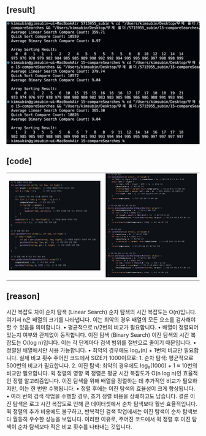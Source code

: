 ## [result]
<img src="./result.png" alt="Result Image">

## [code]
<table width="100%">
  <tr>
    <td align="left" width="50%">
      <img src="./code1.png" alt="Code 1" width="600">
    </td>
    <td align="center" width="50%">
      <img src="./code2.png" alt="Code 2" width="600">
    </td>
  </tr>
</table>


## [reason]
시간 복잡도 차이
순차 탐색 (Linear Search)
순차 탐색의 시간 복잡도는 O(n)입니다. 여기서 n은 배열의 크기를 나타냅니다. 이는 최악의 경우 배열의 모든 요소를 검사해야 할 수 있음을 의미합니다.
	•	평균적으로 n/2번의 비교가 필요합니다.
	•	배열이 정렬되어 있는지 여부와 관계없이 동작합니다.
이진 탐색 (Binary Search)
이진 탐색의 시간 복잡도는 O(log n)입니다. 이는 각 단계마다 검색 범위를 절반으로 줄이기 때문입니다.
	•	정렬된 배열에서만 사용 가능합니다.
	•	최악의 경우에도 log₂(n) + 1번의 비교만 필요합니다.
실제 비교 횟수
주어진 코드에서 SIZE가 1000이므로:
	1.	순차 탐색: 평균적으로 500번의 비교가 필요합니다.
	2.	이진 탐색: 최악의 경우에도 log₂(1000) + 1 ≈ 10번의 비교만 필요합니다.
퀵 정렬의 영향
퀵 정렬은 평균 시간 복잡도가 O(n log n)인 효율적인 정렬 알고리즘입니다. 이진 탐색을 위해 배열을 정렬하는 데 추가적인 비교가 필요하지만, 이는 한 번만 수행됩니다.
	•	정렬 후에는 이진 탐색의 효율성이 크게 향상됩니다.
	•	여러 번의 검색 작업을 수행할 경우, 초기 정렬 비용을 상쇄하고도 남습니다.
결론
이진 탐색은 로그 시간 복잡도로 인해 큰 데이터셋에서 순차 탐색보다 훨씬 효율적입니다. 퀵 정렬의 추가 비용에도 불구하고, 반복적인 검색 작업에서는 이진 탐색이 순차 탐색보다 월등히 우수한 성능을 보입니다.
이러한 이유로, 주어진 코드에서 퀵 정렬 후 이진 탐색이 순차 탐색보다 적은 비교 횟수를 나타내는 것입니다.